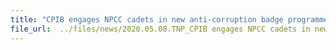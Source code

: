 ```yaml
---
title: "CPIB engages NPCC cadets in new anti-corruption badge programme"
file_url:  ../files/news/2020.05.08.TNP_CPIB engages NPCC cadets in new anti-corruption badge programme.pdf
---
```

